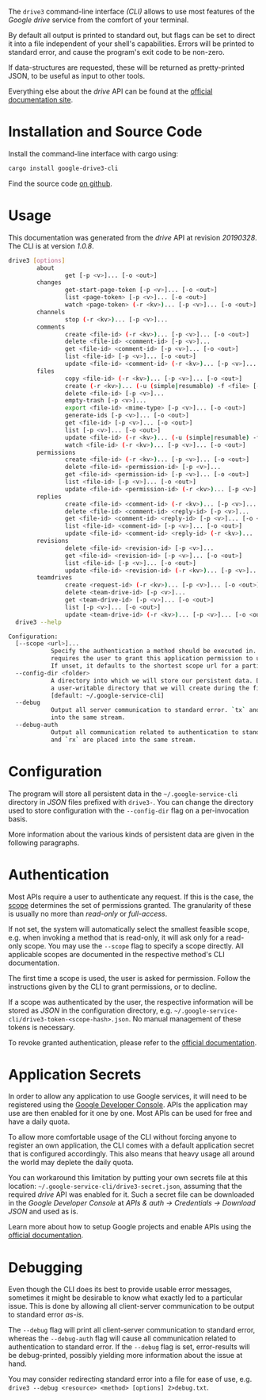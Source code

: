 <!---
DO NOT EDIT !
This file was generated automatically from 'src/mako/cli/README.md.mako'
DO NOT EDIT !
-->
The `drive3` command-line interface *(CLI)* allows to use most features of the *Google drive* service from the comfort of your terminal.

By default all output is printed to standard out, but flags can be set to direct it into a file independent of your shell's
capabilities. Errors will be printed to standard error, and cause the program's exit code to be non-zero.

If data-structures are requested, these will be returned as pretty-printed JSON, to be useful as input to other tools.

Everything else about the *drive* API can be found at the
[official documentation site](https://developers.google.com/drive/).

# Installation and Source Code

Install the command-line interface with cargo using:

```bash
cargo install google-drive3-cli
```

Find the source code [on github](https://github.com/Byron/google-apis-rs/tree/master/gen/drive3-cli).

# Usage

This documentation was generated from the *drive* API at revision *20190328*. The CLI is at version *1.0.8*.

```bash
drive3 [options]
        about
                get [-p <v>]... [-o <out>]
        changes
                get-start-page-token [-p <v>]... [-o <out>]
                list <page-token> [-p <v>]... [-o <out>]
                watch <page-token> (-r <kv>)... [-p <v>]... [-o <out>]
        channels
                stop (-r <kv>)... [-p <v>]...
        comments
                create <file-id> (-r <kv>)... [-p <v>]... [-o <out>]
                delete <file-id> <comment-id> [-p <v>]...
                get <file-id> <comment-id> [-p <v>]... [-o <out>]
                list <file-id> [-p <v>]... [-o <out>]
                update <file-id> <comment-id> (-r <kv>)... [-p <v>]... [-o <out>]
        files
                copy <file-id> (-r <kv>)... [-p <v>]... [-o <out>]
                create (-r <kv>)... (-u (simple|resumable) -f <file> [-m <mime>]) [-p <v>]... [-o <out>]
                delete <file-id> [-p <v>]...
                empty-trash [-p <v>]...
                export <file-id> <mime-type> [-p <v>]... [-o <out>]
                generate-ids [-p <v>]... [-o <out>]
                get <file-id> [-p <v>]... [-o <out>]
                list [-p <v>]... [-o <out>]
                update <file-id> (-r <kv>)... (-u (simple|resumable) -f <file> [-m <mime>]) [-p <v>]... [-o <out>]
                watch <file-id> (-r <kv>)... [-p <v>]... [-o <out>]
        permissions
                create <file-id> (-r <kv>)... [-p <v>]... [-o <out>]
                delete <file-id> <permission-id> [-p <v>]...
                get <file-id> <permission-id> [-p <v>]... [-o <out>]
                list <file-id> [-p <v>]... [-o <out>]
                update <file-id> <permission-id> (-r <kv>)... [-p <v>]... [-o <out>]
        replies
                create <file-id> <comment-id> (-r <kv>)... [-p <v>]... [-o <out>]
                delete <file-id> <comment-id> <reply-id> [-p <v>]...
                get <file-id> <comment-id> <reply-id> [-p <v>]... [-o <out>]
                list <file-id> <comment-id> [-p <v>]... [-o <out>]
                update <file-id> <comment-id> <reply-id> (-r <kv>)... [-p <v>]... [-o <out>]
        revisions
                delete <file-id> <revision-id> [-p <v>]...
                get <file-id> <revision-id> [-p <v>]... [-o <out>]
                list <file-id> [-p <v>]... [-o <out>]
                update <file-id> <revision-id> (-r <kv>)... [-p <v>]... [-o <out>]
        teamdrives
                create <request-id> (-r <kv>)... [-p <v>]... [-o <out>]
                delete <team-drive-id> [-p <v>]...
                get <team-drive-id> [-p <v>]... [-o <out>]
                list [-p <v>]... [-o <out>]
                update <team-drive-id> (-r <kv>)... [-p <v>]... [-o <out>]
  drive3 --help

Configuration:
  [--scope <url>]...
            Specify the authentication a method should be executed in. Each scope
            requires the user to grant this application permission to use it.
            If unset, it defaults to the shortest scope url for a particular method.
  --config-dir <folder>
            A directory into which we will store our persistent data. Defaults to
            a user-writable directory that we will create during the first invocation.
            [default: ~/.google-service-cli]
  --debug
            Output all server communication to standard error. `tx` and `rx` are placed
            into the same stream.
  --debug-auth
            Output all communication related to authentication to standard error. `tx`
            and `rx` are placed into the same stream.

```

# Configuration

The program will store all persistent data in the `~/.google-service-cli` directory in *JSON* files prefixed with `drive3-`.  You can change the directory used to store configuration with the `--config-dir` flag on a per-invocation basis.

More information about the various kinds of persistent data are given in the following paragraphs.

# Authentication

Most APIs require a user to authenticate any request. If this is the case, the [scope][scopes] determines the 
set of permissions granted. The granularity of these is usually no more than *read-only* or *full-access*.

If not set, the system will automatically select the smallest feasible scope, e.g. when invoking a
method that is read-only, it will ask only for a read-only scope. 
You may use the `--scope` flag to specify a scope directly. 
All applicable scopes are documented in the respective method's CLI documentation.

The first time a scope is used, the user is asked for permission. Follow the instructions given 
by the CLI to grant permissions, or to decline.

If a scope was authenticated by the user, the respective information will be stored as *JSON* in the configuration
directory, e.g. `~/.google-service-cli/drive3-token-<scope-hash>.json`. No manual management of these tokens
is necessary.

To revoke granted authentication, please refer to the [official documentation][revoke-access].

# Application Secrets

In order to allow any application to use Google services, it will need to be registered using the 
[Google Developer Console][google-dev-console]. APIs the application may use are then enabled for it
one by one. Most APIs can be used for free and have a daily quota.

To allow more comfortable usage of the CLI without forcing anyone to register an own application, the CLI
comes with a default application secret that is configured accordingly. This also means that heavy usage
all around the world may deplete the daily quota.

You can workaround this limitation by putting your own secrets file at this location: 
`~/.google-service-cli/drive3-secret.json`, assuming that the required *drive* API 
was enabled for it. Such a secret file can be downloaded in the *Google Developer Console* at 
*APIs & auth -> Credentials -> Download JSON* and used as is.

Learn more about how to setup Google projects and enable APIs using the [official documentation][google-project-new].


# Debugging

Even though the CLI does its best to provide usable error messages, sometimes it might be desirable to know
what exactly led to a particular issue. This is done by allowing all client-server communication to be 
output to standard error *as-is*.

The `--debug` flag will print all client-server communication to standard error, whereas the `--debug-auth` flag
will cause all communication related to authentication to standard error.
If the `--debug` flag is set, error-results will be debug-printed, possibly yielding more information about the 
issue at hand.

You may consider redirecting standard error into a file for ease of use, e.g. `drive3 --debug <resource> <method> [options] 2>debug.txt`.


[scopes]: https://developers.google.com/+/api/oauth#scopes
[revoke-access]: http://webapps.stackexchange.com/a/30849
[google-dev-console]: https://console.developers.google.com/
[google-project-new]: https://developers.google.com/console/help/new/